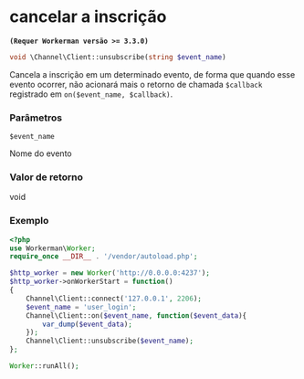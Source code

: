 # cancelar a inscrição
**``` (Requer Workerman versão >= 3.3.0) ```**

```php
void \Channel\Client::unsubscribe(string $event_name)
```
Cancela a inscrição em um determinado evento, de forma que quando esse evento ocorrer, não acionará mais o retorno de chamada ```$callback``` registrado em ```on($event_name, $callback)```.

### Parâmetros
``` $event_name ```

Nome do evento

### Valor de retorno
void

### Exemplo
```php
<?php
use Workerman\Worker;
require_once __DIR__ . '/vendor/autoload.php';

$http_worker = new Worker('http://0.0.0.0:4237');
$http_worker->onWorkerStart = function()
{
    Channel\Client::connect('127.0.0.1', 2206);
    $event_name = 'user_login';
    Channel\Client::on($event_name, function($event_data){
        var_dump($event_data);
    });
    Channel\Client::unsubscribe($event_name);
};

Worker::runAll();
```
